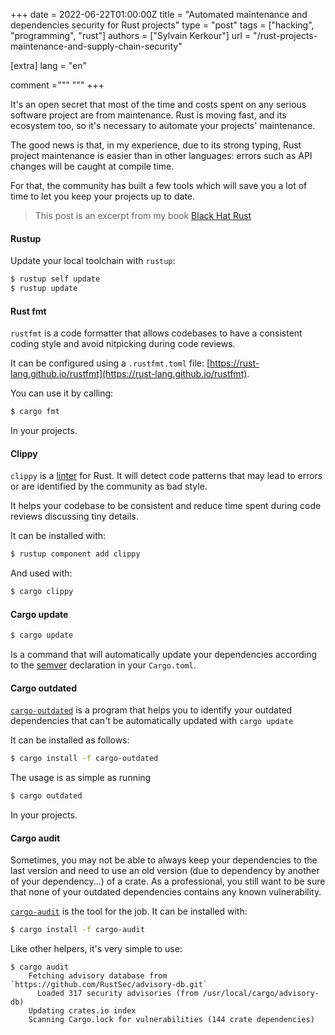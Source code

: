 +++
date = 2022-06-22T01:00:00Z
title = "Automated maintenance and dependencies security for Rust projects"
type = "post"
tags = ["hacking", "programming", "rust"]
authors = ["Sylvain Kerkour"]
url = "/rust-projects-maintenance-and-supply-chain-security"

[extra]
lang = "en"

comment ="""
"""
+++


It's an open secret that most of the time and costs spent on any serious software project are from maintenance. Rust is moving fast, and its ecosystem too, so it's necessary to automate your projects' maintenance.

The good news is that, in my experience, due to its strong typing, Rust project maintenance is easier than in other languages: errors such as API changes will be caught at compile time.

For that, the community has built a few tools which will save you a lot of time to let you keep your projects up to date.


> This post is an excerpt from my book [Black Hat Rust](https://kerkour.com/black-hat-rust)


#### Rustup

Update your local toolchain with `rustup`:

```bash
$ rustup self update
$ rustup update
```


#### Rust fmt

`rustfmt` is a code formatter that allows codebases to have a consistent coding style and avoid nitpicking during code reviews.

It can be configured using a `.rustfmt.toml` file: [https://rust-lang.github.io/rustfmt](https://rust-lang.github.io/rustfmt).

You can use it by calling:
```bash
$ cargo fmt
```

In your projects.


#### Clippy

`clippy` is a [linter](https://en.wikipedia.org/wiki/Lint_(software)) for Rust. It will detect code patterns that may lead to errors or are identified by the community as bad style.

It helps your codebase to be consistent and reduce time spent during code reviews discussing tiny details.

It can be installed with:
```bash
$ rustup component add clippy
```

And used with:
```bash
$ cargo clippy
```


#### Cargo update

```bash
$ cargo update
```

Is a command that will automatically update your dependencies according to the [semver](https://semver.org/) declaration in your `Cargo.toml`.


#### Cargo outdated

[`cargo-outdated`](https://github.com/kbknapp/cargo-outdated) is a program that helps you to identify your outdated dependencies that can't be automatically updated with `cargo update`

It can be installed as follows:
```bash
$ cargo install -f cargo-outdated
```

The usage is as simple as running
```bash
$ cargo outdated
```
In your projects.


#### Cargo audit

Sometimes, you may not be able to always keep your dependencies to the last version and need to use an old version (due to dependency by another of your dependency...) of a crate. As a professional, you still want to be sure that none of your outdated dependencies contains any known vulnerability.

[`cargo-audit`](https://github.com/RustSec/rustsec/tree/main/cargo-audit) is the tool for the job. It can be installed with:
```bash
$ cargo install -f cargo-audit
```

Like other helpers, it's very simple to use:
```
$ cargo audit
    Fetching advisory database from `https://github.com/RustSec/advisory-db.git`
      Loaded 317 security advisories (from /usr/local/cargo/advisory-db)
    Updating crates.io index
    Scanning Cargo.lock for vulnerabilities (144 crate dependencies)
```

